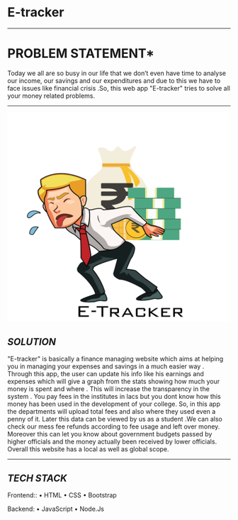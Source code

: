 # E-tracker
-------------------------
# PROBLEM STATEMENT*
 Today we all are so busy in our life that we don’t even have time to analyse our income, our savings and our expenditures and due to this we have to face issues like financial crisis .So, this web app "E-tracker" tries to solve all your money related problems.


-------------------------

![](image/logo.png)


## *SOLUTION*
"E-tracker" is basically a finance managing website which aims at helping you in managing your expenses and savings in a much easier way . 
Through this app, the user can update his info like his earnings and expenses which will give a graph from the stats showing how much your money is spent and where . This will increase the transparency in the system . You pay fees in the institutes in lacs but you dont know how this money has been used in the development of your college. So, in this app the departments will upload total fees and also where they used even a penny of it. Later this data can be viewed by us as a student .We can also check our mess fee refunds according to fee usage and left over money. Moreover this can let you know about government budgets passed by higher officials and the money actually been received by lower officials. Overall this website has a local as well as global scope.

-------------------------

## *TECH STACK*

Frontend::
•	HTML
•	CSS
•	Bootstrap

Backend:
•	JavaScript
•	Node.Js



